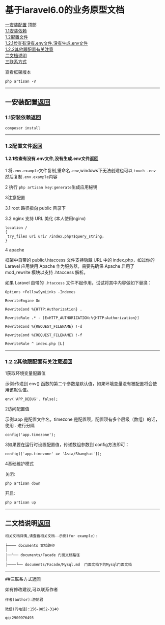 # 基于laravel6.0的业务原型文档

[一安装配置](#1)   <span id="0">顶部</span>
<br>
[1.1安装依赖](#1.1)
<br>
[1.2配置文件](#1.2)
<br>
[1.2.1检查有没有.env文件,没有生成.env文件](#1.2.1)
<br>
[1.2.2其他跟配置有关注意](#1.2.2)
<br>
[二文档说明](#2)
<br>
[三联系方式](#3)
<br>

查看框架版本


`php artisan -V`

---
## <span id="1.1">一安装配置</span>[返回](#0)
### <span id="1.1">1.1安装依赖</span>[返回](#0)

```
composer install
```

---

### <span id="1.2">1.2配置文件[返回](#0)

#### <span id="1.2.1"></span>1.2.1检查有没有.env文件,没有生成.env文件[返回](#0)

1 将`.env.example`文件复制,重命名`.env`,windows下无法创建也可以 `touch .env`然后复制`.env.example`内容

2 执行 `php artisan key:generate`生成应用秘钥

3注意配置

3.1 root 路径指向 public 目录下

3.2 nginx 支持 URL 美化 (本人使用nginx)

```
location /
{
 try_files uri uri/ /index.php?$query_string;
}

```

4 apache

框架中自带的 public/.htaccess 文件支持隐藏 URL 中的 index.php，如过你的 Laravel 应用使用 Apache 作为服务器，需要先确保 Apache 启用了 mod_rewrite 模块以支持 .htaccess 解析。

如果 Laravel 自带的 `.htaccess` 文件不起作用，试试将其中内容做如下替换：

```
Options +FollowSymLinks -Indexes

RewriteEngine On

RewriteCond %{HTTP:Authorization} .

RewriteRule .* - [E=HTTP_AUTHORIZATION:%{HTTP:Authorization}]

RewriteCond %{REQUEST_FILENAME} !-d

RewriteCond %{REQUEST_FILENAME} !-f

RewriteRule ^ index.php [L]

```

---

### <span id="1.2.2"></span>1.2.2其他跟配置有关注意[返回](#0)

1获取环境变量配置值


示例:传递到 env() 函数的第二个参数是默认值，如果环境变量没有被配置将会使用该默认值。

```
env('APP_DEBUG', false);
```

2访问配置值

示例:app 是配置文件名，timezone 是配置项，配置项有多个层级（数组）的话，使用 . 进行分隔

```
config('app.timezone'); 
```

3如果要在运行时设置配置值，传递数组参数到 config方法即可：

```
config(['app.timezone' => 'Asia/Shanghai']);
```

4基础维护模式

关闭:

`php artisan down`

开启:

`php artisan up`

---

 ## <span id="2">二文档说明</span>[返回](#0)

```
相关文档详情,请查看相关文档--示例(for example):

├──── documents 文档路径  
│
│──└── documents/Facade 门面文档路径
│
│────└── documents/Facade/Mysql.md  门面文档下的Mysql门面文档

```

---

##<span id="3">三联系方式</span>[返回](#0)

如有修改建议,可以联系作者

```
作者(author):游鹄君

微信(同电话):156-8852-3140

qq:2900976495

```

